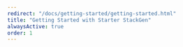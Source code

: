 ```yaml
---
redirect: "/docs/getting-started/getting-started.html"
title: "Getting Started with Starter StackGen"
alwaysActive: true
order: 1
---
```

